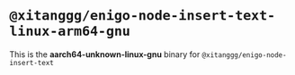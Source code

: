 # `@xitanggg/enigo-node-insert-text-linux-arm64-gnu`

This is the **aarch64-unknown-linux-gnu** binary for `@xitanggg/enigo-node-insert-text`

